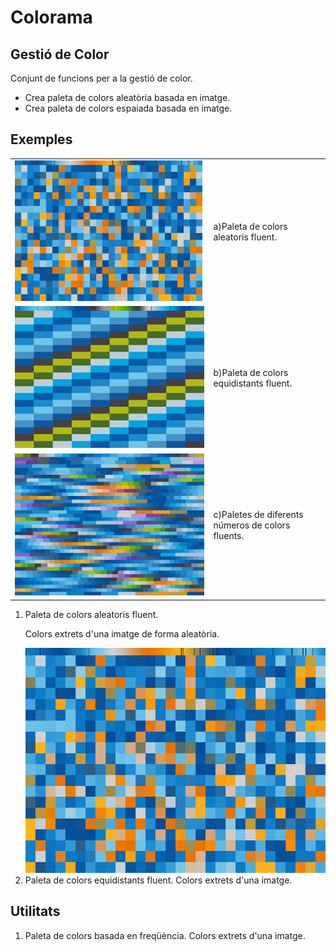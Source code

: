 # Colorama
<h2>Gestió de Color</h2>
<p>Conjunt de funcions per a la gestió de color.</p>
<ul>
	<li>Crea paleta de colors aleatòria basada en imatge.</li>
	<li>Crea paleta de colors espaiada basada en imatge.</li>
</ul>

<h2>Exemples</h2>
<table border="0" style="border-width: 0px;">
	<tr>
		<td><img src="/colorama 01/build/frame/colorama01-000157.png" width="300px" /></td>
		<td>a)Paleta de colors aleatoris fluent.</td>
	</tr>
	<tr>
		<td><img src="/colorama 02/build/frame/colorama02-000386.png" /></td>
		<td>b)Paleta de colors equidistants fluent.</td>
	</tr>
	<tr>
		<td><img src="/colorama 03/build/frame/colorama03-000117.png" /></td>
		<td>c)Paletes de diferents números de colors fluents.</td>
	</tr>
</table>
<ol>
	<li>Paleta de colors aleatoris fluent.</li>
	<p> Colors extrets d'una imatge de forma aleatòria.</p>
	<img src="/colorama 01/build/frame/colorama01-000157.png" />
	<li>Paleta de colors equidistants fluent. Colors extrets d'una imatge.</li>
</ol>

<h2>Utilitats</h2>
<ol>
	<li>Paleta de colors basada en freqüència. Colors extrets d'una imatge.</li>
</ol>